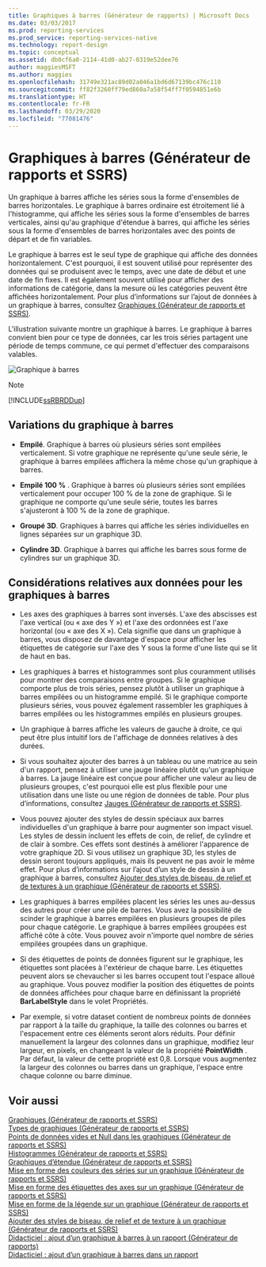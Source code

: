 ```yaml
---
title: Graphiques à barres (Générateur de rapports) | Microsoft Docs
ms.date: 03/03/2017
ms.prod: reporting-services
ms.prod_service: reporting-services-native
ms.technology: report-design
ms.topic: conceptual
ms.assetid: db0cf6a0-2114-41d0-ab27-0319e52dee76
author: maggiesMSFT
ms.author: maggies
ms.openlocfilehash: 31749e321ac89d02a046a1bd6d67139bc476c110
ms.sourcegitcommit: ff82f3260ff79ed860a7a58f54ff7f0594851e6b
ms.translationtype: HT
ms.contentlocale: fr-FR
ms.lasthandoff: 03/29/2020
ms.locfileid: "77081476"
---
```

# <a name="bar-charts-report-builder-and-ssrs"></a>Graphiques à barres (Générateur de rapports et SSRS)
  Un graphique à barres affiche les séries sous la forme d'ensembles de barres horizontales. Le graphique à barres ordinaire est étroitement lié à l'histogramme, qui affiche les séries sous la forme d'ensembles de barres verticales, ainsi qu'au graphique d'étendue à barres, qui affiche les séries sous la forme d'ensembles de barres horizontales avec des points de départ et de fin variables.  
  
 Le graphique à barres est le seul type de graphique qui affiche des données horizontalement. C'est pourquoi, il est souvent utilisé pour représenter des données qui se produisent avec le temps, avec une date de début et une date de fin fixes. Il est également souvent utilisé pour afficher des informations de catégorie, dans la mesure où les catégories peuvent être affichées horizontalement. Pour plus d’informations sur l’ajout de données à un graphique à barres, consultez [Graphiques &#40;Générateur de rapports et SSRS&#41;](../../reporting-services/report-design/charts-report-builder-and-ssrs.md).  
  
 L'illustration suivante montre un graphique à barres. Le graphique à barres convient bien pour ce type de données, car les trois séries partagent une période de temps commune, ce qui permet d'effectuer des comparaisons valables.  
  
 ![Graphique à barres](../../reporting-services/report-design/media/barchart.gif "Graphique à barres")  
  
> [!NOTE]  
>  [!INCLUDE[ssRBRDDup](../../includes/ssrbrddup-md.md)]  
  
## <a name="variations-of-the-bar-chart"></a>Variations du graphique à barres  
  
-   **Empilé**. Graphique à barres où plusieurs séries sont empilées verticalement. Si votre graphique ne représente qu'une seule série, le graphique à barres empilées affichera la même chose qu'un graphique à barres.  
  
-   **Empilé 100 %** . Graphique à barres où plusieurs séries sont empilées verticalement pour occuper 100 % de la zone de graphique. Si le graphique ne comporte qu'une seule série, toutes les barres s'ajusteront à 100 % de la zone de graphique.  
  
-   **Groupé 3D**. Graphiques à barres qui affiche les séries individuelles en lignes séparées sur un graphique 3D.  
  
-   **Cylindre 3D**. Graphique à barres qui affiche les barres sous forme de cylindres sur un graphique 3D.  
  
## <a name="data-considerations-for-bar-charts"></a>Considérations relatives aux données pour les graphiques à barres  
  
-   Les axes des graphiques à barres sont inversés. L'axe des abscisses est l'axe vertical (ou « axe des Y ») et l'axe des ordonnées est l'axe horizontal (ou « axe des X »). Cela signifie que dans un graphique à barres, vous disposez de davantage d'espace pour afficher les étiquettes de catégorie sur l'axe des Y sous la forme d'une liste qui se lit de haut en bas.  
  
-   Les graphiques à barres et histogrammes sont plus couramment utilisés pour montrer des comparaisons entre groupes. Si le graphique comporte plus de trois séries, pensez plutôt à utiliser un graphique à barres empilées ou un histogramme empilé. Si le graphique comporte plusieurs séries, vous pouvez également rassembler les graphiques à barres empilées ou les histogrammes empilés en plusieurs groupes.  
  
-   Un graphique à barres affiche les valeurs de gauche à droite, ce qui peut être plus intuitif lors de l'affichage de données relatives à des durées.  
  
-   Si vous souhaitez ajouter des barres à un tableau ou une matrice au sein d'un rapport, pensez à utiliser une jauge linéaire plutôt qu'un graphique à barres. La jauge linéaire est conçue pour afficher une valeur au lieu de plusieurs groupes, c'est pourquoi elle est plus flexible pour une utilisation dans une liste ou une région de données de table. Pour plus d’informations, consultez [Jauges &#40;Générateur de rapports et SSRS&#41;](../../reporting-services/report-design/gauges-report-builder-and-ssrs.md).  
  
-   Vous pouvez ajouter des styles de dessin spéciaux aux barres individuelles d'un graphique à barre pour augmenter son impact visuel. Les styles de dessin incluent les effets de coin, de relief, de cylindre et de clair à sombre. Ces effets sont destinés à améliorer l'apparence de votre graphique 2D. Si vous utilisez un graphique 3D, les styles de dessin seront toujours appliqués, mais ils peuvent ne pas avoir le même effet. Pour plus d’informations sur l’ajout d’un style de dessin à un graphique à barres, consultez [Ajouter des styles de biseau, de relief et de textures à un graphique &#40;Générateur de rapports et SSRS&#41;](../../reporting-services/report-design/chart-effects-add-bevel-emboss-or-texture-report-builder.md).  
  
-   Les graphiques à barres empilées placent les séries les unes au-dessus des autres pour créer une pile de barres. Vous avez la possibilité de scinder le graphique à barres empilées en plusieurs groupes de piles pour chaque catégorie. Le graphique à barres empilées groupées est affiché côte à côte. Vous pouvez avoir n'importe quel nombre de séries empilées groupées dans un graphique.  
  
-   Si des étiquettes de points de données figurent sur le graphique, les étiquettes sont placées à l'extérieur de chaque barre. Les étiquettes peuvent alors se chevaucher si les barres occupent tout l'espace alloué au graphique. Vous pouvez modifier la position des étiquettes de points de données affichées pour chaque barre en définissant la propriété **BarLabelStyle** dans le volet Propriétés.  
  
-   Par exemple, si votre dataset contient de nombreux points de données par rapport à la taille du graphique, la taille des colonnes ou barres et l'espacement entre ces éléments seront alors réduits. Pour définir manuellement la largeur des colonnes dans un graphique, modifiez leur largeur, en pixels, en changeant la valeur de la propriété **PointWidth** . Par défaut, la valeur de cette propriété est 0,8. Lorsque vous augmentez la largeur des colonnes ou barres dans un graphique, l'espace entre chaque colonne ou barre diminue.  
  
## <a name="see-also"></a>Voir aussi  
 [Graphiques &#40;Générateur de rapports et SSRS&#41;](../../reporting-services/report-design/charts-report-builder-and-ssrs.md)   
 [Types de graphiques &#40;Générateur de rapports et SSRS&#41;](../../reporting-services/report-design/chart-types-report-builder-and-ssrs.md)   
 [Points de données vides et Null dans les graphiques &#40;Générateur de rapports et SSRS&#41;](../../reporting-services/report-design/empty-and-null-data-points-in-charts-report-builder-and-ssrs.md)   
 [Histogrammes &#40;Générateur de rapports et SSRS&#41;](../../reporting-services/report-design/column-charts-report-builder-and-ssrs.md)   
 [Graphiques d’étendue &#40;Générateur de rapports et SSRS&#41;](../../reporting-services/report-design/range-charts-report-builder-and-ssrs.md)   
 [Mise en forme des couleurs des séries sur un graphique &#40;Générateur de rapports et SSRS&#41;](../../reporting-services/report-design/formatting-series-colors-on-a-chart-report-builder-and-ssrs.md)   
 [Mise en forme des étiquettes des axes sur un graphique &#40;Générateur de rapports et SSRS&#41;](../../reporting-services/report-design/formatting-axis-labels-on-a-chart-report-builder-and-ssrs.md)   
 [Mise en forme de la légende sur un graphique &#40;Générateur de rapports et SSRS&#41;](../../reporting-services/report-design/chart-legend-formatting-report-builder.md)   
 [Ajouter des styles de biseau, de relief et de texture à un graphique &#40;Générateur de rapports et SSRS&#41;](../../reporting-services/report-design/chart-effects-add-bevel-emboss-or-texture-report-builder.md)   
 [Didacticiel : ajout d’un graphique à barres à un rapport (Générateur de rapports)](https://go.microsoft.com/fwlink/?LinkId=198052)   
 [Didacticiel : ajout d’un graphique à barres dans un rapport](https://go.microsoft.com/fwlink/?LinkId=198042)  
  
  
